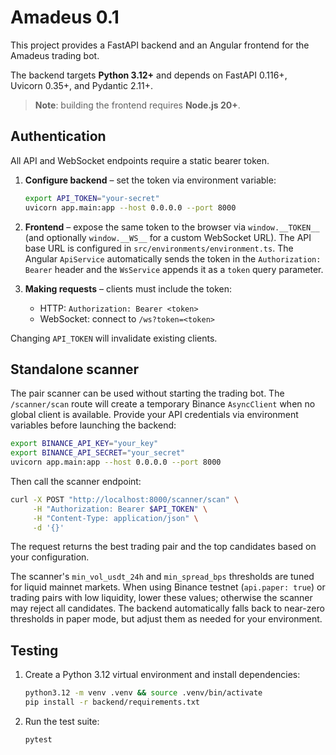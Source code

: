 # Amadeus 0.1

This project provides a FastAPI backend and an Angular frontend for the Amadeus trading bot.

The backend targets **Python 3.12+** and depends on FastAPI 0.116+, Uvicorn 0.35+, and
Pydantic 2.11+.

> **Note**: building the frontend requires **Node.js 20+**.

## Authentication

All API and WebSocket endpoints require a static bearer token.

1. **Configure backend** – set the token via environment variable:
   ```bash
   export API_TOKEN="your-secret"
   uvicorn app.main:app --host 0.0.0.0 --port 8000
   ```

2. **Frontend** – expose the same token to the browser via `window.__TOKEN__` (and optionally `window.__WS__` for a custom WebSocket URL). The API base URL is configured in `src/environments/environment.ts`. The Angular `ApiService` automatically sends the token in the `Authorization: Bearer` header and the `WsService` appends it as a `token` query parameter.

3. **Making requests** – clients must include the token:
   - HTTP: `Authorization: Bearer <token>`
   - WebSocket: connect to `/ws?token=<token>`

Changing `API_TOKEN` will invalidate existing clients.

## Standalone scanner

The pair scanner can be used without starting the trading bot. The `/scanner/scan` route will
create a temporary Binance `AsyncClient` when no global client is available. Provide your API
credentials via environment variables before launching the backend:

```bash
export BINANCE_API_KEY="your_key"
export BINANCE_API_SECRET="your_secret"
uvicorn app.main:app --host 0.0.0.0 --port 8000
```

Then call the scanner endpoint:

```bash
curl -X POST "http://localhost:8000/scanner/scan" \
     -H "Authorization: Bearer $API_TOKEN" \
     -H "Content-Type: application/json" \
     -d '{}'
```

The request returns the best trading pair and the top candidates based on your configuration.

The scanner's `min_vol_usdt_24h` and `min_spread_bps` thresholds are tuned for
liquid mainnet markets. When using Binance testnet (`api.paper: true`) or
trading pairs with low liquidity, lower these values; otherwise the scanner may
reject all candidates. The backend automatically falls back to near-zero
thresholds in paper mode, but adjust them as needed for your environment.

## Testing

1. Create a Python 3.12 virtual environment and install dependencies:
   ```bash
   python3.12 -m venv .venv && source .venv/bin/activate
   pip install -r backend/requirements.txt
   ```
2. Run the test suite:
   ```bash
   pytest
   ```
